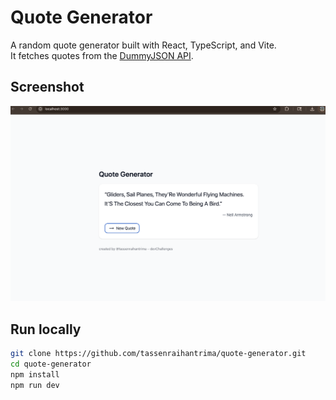 # Quote Generator

A random quote generator built with React, TypeScript, and Vite.  
It fetches quotes from the [DummyJSON API](https://dummyjson.com/quotes/random).

## Screenshot
![Quote Generator](./screenshots/quotegenerator.png)

## Run locally
```bash
git clone https://github.com/tassenraihantrima/quote-generator.git
cd quote-generator
npm install
npm run dev
